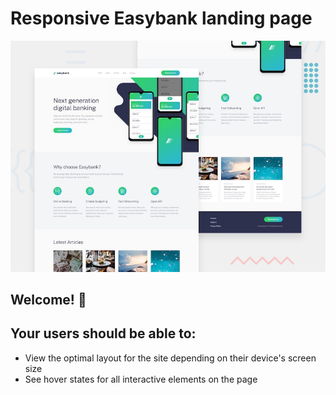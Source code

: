 # Responsive Easybank landing page

![Design preview for the Easybank landing page coding challenge](./design/desktop-preview.jpg)

## Welcome! 👋

## Your users should be able to:

- View the optimal layout for the site depending on their device's screen size
- See hover states for all interactive elements on the page
